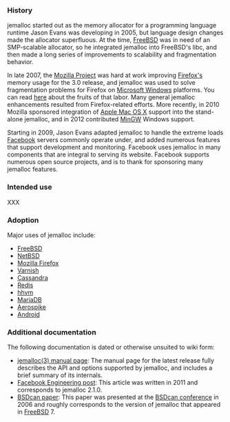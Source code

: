 ### History
jemalloc started out as the memory allocator for a programming language runtime Jason Evans was developing in 2005, but language design changes made the allocator superfluous. At the time, [FreeBSD](http://www.freebsd.org/) was in need of an SMP-scalable allocator, so he integrated jemalloc into FreeBSD's libc, and then made a long series of improvements to scalability and fragmentation behavior.

In late 2007, the [Mozilla Project](http://www.mozilla.org/) was hard at work improving [Firefox's](http://www.mozilla.com/firefox/) memory usage for the 3.0 release, and jemalloc was used to solve fragmentation problems for Firefox on [Microsoft Windows](http://www.microsoft.com/windows/) platforms. You can read [here](http://blog.pavlov.net/2008/03/11/firefox-3-memory-usage/) about the fruits of that labor. Many general jemalloc enhancements resulted from Firefox-related efforts. More recently, in 2010 Mozilla sponsored integration of [Apple Mac OS X](http://www.apple.com/macosx/) support into the stand-alone jemalloc, and in 2012 contributed [MinGW](http://www.mingw.org/) Windows support.

Starting in 2009, Jason Evans adapted jemalloc to handle the extreme loads [Facebook](http://www.facebook.com/) servers commonly operate under, and added numerous features that support development and monitoring. Facebook uses jemalloc in many components that are integral to serving its website. Facebook supports numerous open source projects, and is to thank for sponsoring many jemalloc features.

### Intended use
XXX

### Adoption
Major uses of jemalloc include:
* [FreeBSD](http://www.freebsd.org/)
* [NetBSD](http://www.netbsd.org/)
* [Mozilla Firefox](http://www.mozilla.org/firefox/)
* [Varnish](https://www.varnish-cache.org/)
* [Cassandra](http://cassandra.apache.org/)
* [Redis](http://redis.io/)
* [hhvm](https://github.com/facebook/hiphop-php)
* [MariaDB](https://mariadb.org/)
* [Aerospike](http://www.aerospike.com/)
* [Android](https://github.com/android/platform_bionic)

### Additional documentation
The following documentation is dated or otherwise unsuited to wiki form:
* <a href="http://jemalloc.net/jemalloc.3.html">jemalloc(3) manual page</a>: The manual page for the latest release fully describes the API and options supported by jemalloc, and includes a brief summary of its internals.
* <a href="http://www.facebook.com/notes/facebook-engineering/scalable-memory-allocation-using-jemalloc/480222803919">Facebook Engineering post</a>: This article was written in 2011 and corresponds to jemalloc 2.1.0.
* <a href="http://people.freebsd.org/~jasone/jemalloc/bsdcan2006/jemalloc.pdf">BSDcan paper</a>: This paper was presented at the <a href="http://www.bsdcan.org/">BSDcan conference</a> in 2006 and roughly corresponds to the version of jemalloc that appeared in <a href="http://www.freebsd.org/">FreeBSD</a> 7.